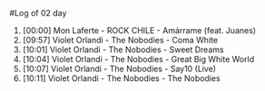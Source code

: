 #Log of 02 day

1. [00:00] Mon Laferte - ROCK CHILE - Amárrame (feat. Juanes)
1. [09:57] Violet Orlandi - The Nobodies - Coma White
1. [10:01] Violet Orlandi - The Nobodies - Sweet Dreams
1. [10:04] Violet Orlandi - The Nobodies - Great Big White World
1. [10:07] Violet Orlandi - The Nobodies - Say10 (Live)
1. [10:11] Violet Orlandi - The Nobodies - The Nobodies
